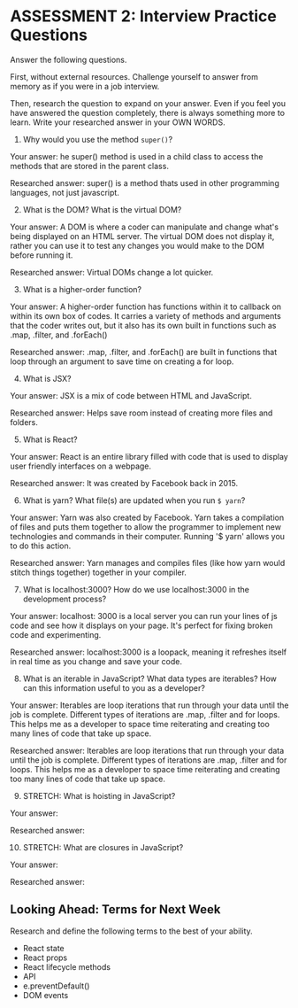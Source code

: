# ASSESSMENT 2: Interview Practice Questions
Answer the following questions.

First, without external resources. Challenge yourself to answer from memory as if you were in a job interview.

Then, research the question to expand on your answer. Even if you feel you have answered the question completely, there is always something more to learn. Write your researched answer in your OWN WORDS.

1. Why would you use the method `super()`?

  Your answer: he super() method is used in a child class to access the methods that are stored in the parent class.

  Researched answer: super() is a method thats used in other programming languages, not just javascript.



2. What is the DOM? What is the virtual DOM?

  Your answer: A DOM is where a coder can manipulate and change what's being displayed on an HTML server.  The virtual DOM does not display it, rather you can use it to test any changes you would make to the DOM before running it.

  Researched answer: Virtual DOMs change a lot quicker.



3. What is a higher-order function?

  Your answer: A higher-order function has functions within it to callback on within its own box of codes.  It carries a variety of methods and arguments that the coder writes out, but it also has its own built in functions such as .map, .filter, and .forEach()

  Researched answer: .map, .filter, and .forEach() are built in functions that loop through an argument to save time on creating a for loop.



4. What is JSX?

  Your answer: JSX is a mix of code between HTML and JavaScript.  

  Researched answer: Helps save room instead of creating more files and folders.



5. What is React?

  Your answer: React is an entire library filled with code that is used to display user friendly interfaces on a webpage.

  Researched answer:  It was created by Facebook back in 2015.



6. What is yarn? What file(s) are updated when you run `$ yarn`?

  Your answer: Yarn was also created by Facebook.  Yarn takes a compilation of files and puts them together to allow the programmer to implement new technologies and commands in their computer.  Running '$ yarn' allows you to do this action.

  Researched answer: Yarn manages and compiles files (like how yarn would stitch things together) together in your compiler.



7. What is localhost:3000? How do we use localhost:3000 in the development process?

  Your answer: localhost: 3000 is a local server you can run your lines of js code and see how it displays on your page.  It's perfect for fixing broken code and experimenting.

  Researched answer:  localhost:3000 is a loopack, meaning it refreshes itself in real time as you change and save your code.



8. What is an iterable in JavaScript? What data types are iterables? How can this information useful to you as a developer?

  Your answer:  Iterables are loop iterations that run through your data until the job is complete.  Different types of iterations are .map, .filter and for loops.  This helps me as a developer to space time reiterating and creating too many lines of code that take up space.

  Researched answer:  Iterables are loop iterations that run through your data until the job is complete.  Different types of iterations are .map, .filter and for loops.  This helps me as a developer to space time reiterating and creating too many lines of code that take up space.



9. STRETCH: What is hoisting in JavaScript?

  Your answer:

  Researched answer:



10. STRETCH: What are closures in JavaScript?

  Your answer:

  Researched answer:



## Looking Ahead: Terms for Next Week

Research and define the following terms to the best of your ability.
- React state
- React props
- React lifecycle methods
- API
- e.preventDefault()
- DOM events

